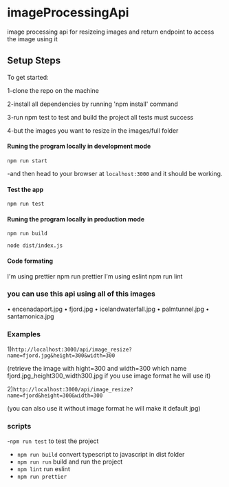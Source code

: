 # imageProcessingApi

image processing api for resizeing images and return endpoint to access the image using it

## Setup Steps

To get started:

1-clone the repo on the machine

2-install all dependencies by running 'npm install' command

3-run npm test to test and build the project all tests must success

4-but the images you want to resize in the images/full folder

#### Runing the program locally in development mode

`npm run start`

-and then head to your browser at `localhost:3000` and it should be working.

#### Test the app

    npm run test

#### Runing the program locally in production mode

`npm run build`

`node dist/index.js`

#### Code formating

I'm using prettier
npm run prettier
I'm using eslint
npm run lint

### you can use this api using all of this images

• encenadaport.jpg
• fjord.jpg
• icelandwaterfall.jpg
• palmtunnel.jpg
• santamonica.jpg

### Examples

1)`http://localhost:3000/api/image_resize?name=fjord.jpg&height=300&width=300`

(retrieve the image with hight=300 and width=300 which name fjord.jpg_height300_width300.jpg if you use image format he will use it)

2)`http://localhost:3000/api/image_resize?name=fjord&height=300&width=300`

(you can also use it without image format he will make it default jpg)

### scripts
-`npm run test` to test the project
- `npm run build` convert typescript to javascript in dist folder
- `npm run run` build and run the project
- `npm lint` run eslint
- `npm run prettier`
